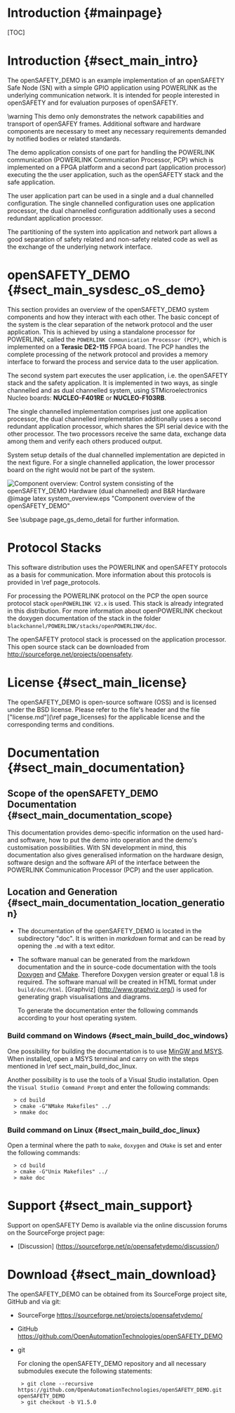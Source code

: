 Introduction {#mainpage}
============

[TOC]

# Introduction {#sect_main_intro}

The openSAFETY_DEMO is an example implementation of an openSAFETY Safe Node (SN)
with a simple GPIO application using POWERLINK as the underlying
communication network. It is intended for people interested in openSAFETY and
for evaluation purposes of openSAFETY.

\warning This demo only demonstrates the network capabilities and transport of
openSAFEY frames. Additional software and hardware components are necessary to
meet any necessary requirements demanded by notified bodies or related
standards.

The demo application consists of one part for handling the
POWERLINK communication (POWERLINK Communication Processor, PCP) which is
implemented on a FPGA platform and a second part (application processor)
executing the
the user application, such as the openSAFETY stack and the safe application.

The user application part can be used in a single and a dual channelled
configuration. The single channelled configuration uses one application
processor, the dual channelled configuration additionally uses a second
redundant application processor.

The partitioning of the system into application and network part allows a good
separation of safety related and non-safety related code as well as the exchange
of the underlying network interface.


# openSAFETY_DEMO {#sect_main_sysdesc_oS_demo}

This section provides an overview of the openSAFETY_DEMO system components
and how they interact with each other. The basic concept of the system is the
clear separation of the network protocol and the user application. This is
achieved by using a standalone processor for POWERLINK, called the
`POWERLINK Communication Processor (PCP)`, which is implemented on a **Terasic
DE2-115** FPGA board.
The PCP handles the complete processing of the network protocol and provides a
memory interface to forward the process and service data to the user
application.

The second system part executes the user
application, i.e. the openSAFETY stack and the safety application. It is
implemented in two ways, as single channelled and as dual channelled system,
using STMicroelectronics Nucleo boards: **NUCLEO-F401RE** or **NUCLEO-F103RB**.

The single channelled implementation comprises just one application processor,
the dual channelled implementation additionally uses a second redundant
application processor, which shares the SPI serial device with the other
processor. The two processors  receive the same data, exchange data among them
and verify each others produced output.

System setup details of the dual channelled implementation are
depicted in the next figure. For a single channelled application, the lower
processor board on the right would not be part of the system.

![Component overview: Control system consisting of the openSAFETY_DEMO Hardware (dual channelled) and B&R Hardware](system_overview.png)
@image latex system_overview.eps "Component overview of the openSAFETY_DEMO"

See \subpage page_gs_demo_detail for further information.


# Protocol Stacks

This software distribution uses the POWERLINK and openSAFETY protocols as a
basis for communication. More information about this protocols is provided in
\ref page_protocols.

For processing the POWERLINK protocol on the PCP the open source protocol stack
`openPOWERLINK V2.x` is used. This stack is already integrated in this
distribution. For more information about openPOWERLINK checkout the doxygen
documentation of the stack in the folder
`blackchannel/POWERLINK/stacks/openPOWERLINK/doc`.

The openSAFETY protocol stack is processed on the application processor.
This open source stack can be downloaded from
http://sourceforge.net/projects/opensafety.



# License   {#sect_main_license}

The openSAFETY_DEMO is open-source software (OSS) and is licensed under the
BSD license.
Please refer to the file's header and the file
[\"license.md\"](\ref page_licenses) for the applicable license and the
corresponding terms and conditions.

# Documentation   {#sect_main_documentation}

## Scope of the openSAFETY_DEMO Documentation {#sect_main_documentation_scope}

This documentation provides demo-specific information on the used hard-
and software, how to put the demo into operation and the demo's
customisation possibilities.
With SN development in mind, this documentation also gives generalised
information on the hardware design, software design and the software API of the
interface between the POWERLINK Communication Processor (PCP) and the user
application.


## Location and Generation {#sect_main_documentation_location_generation}

* The documentation of the openSAFETY_DEMO is located in the
  subdirectory "doc". It is written in _markdown_ format and can be read
  by opening the `.md` with a text editor.
* The software manual can be generated from the markdown
  documentation and the in source-code documentation with the tools
  [Doxygen](http://www.doxygen.org) and [CMake](http://www.cmake.org). Therefore
  Doxygen version greater or equal 1.8 is required. The software manual will be
  created in HTML format under `build/doc/html`.
  [Graphviz] (http://www.graphviz.org/) is used for generating graph
  visualisations and diagrams.

  To generate the documentation enter the following commands according to your
  host operating system.

### Build command on Windows {#sect_main_build_doc_windows}

One possibility for building the documentation is to use
[MinGW and MSYS](http://sourceforge.net/projects/mingw).
When installed, open a MSYS terminal and carry on with the steps
mentioned in \ref sect_main_build_doc_linux.

Another possibility is to use the tools of a Visual Studio installation.
Open the `Visual Studio Command Prompt` and enter the following commands:

      > cd build
      > cmake -G"NMake Makefiles" ../
      > nmake doc


### Build command on Linux {#sect_main_build_doc_linux}
Open a terminal where the path to `make`, `doxygen` and `CMake` is set and enter
the following commands:

      > cd build
      > cmake -G"Unix Makefiles" ../
      > make doc

# Support   {#sect_main_support}

Support on openSAFETY Demo is available via the online discussion forums on the
SourceForge project page:

 - [Discussion] (https://sourceforge.net/p/opensafetydemo/discussion/)

# Download   {#sect_main_download}

The openSAFETY_DEMO can be obtained from its SourceForge project site,
GitHub and via git:

 - SourceForge
   https://sourceforge.net/projects/opensafetydemo/

 - GitHub
   https://github.com/OpenAutomationTechnologies/openSAFETY_DEMO

 - git

   For cloning the openSAFETY_DEMO repository and all necessary submodules
   execute the following statements:

        > git clone --recursive https://github.com/OpenAutomationTechnologies/openSAFETY_DEMO.git openSAFETY_DEMO
        > git checkout -b V1.5.0
